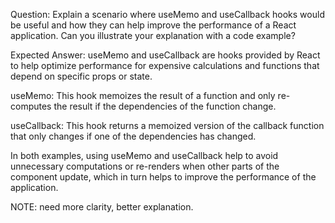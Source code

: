Question: Explain a scenario where useMemo and useCallback hooks would be useful and how they can help improve the performance of a React application. Can you illustrate your explanation with a code example?

Expected Answer:
useMemo and useCallback are hooks provided by React to help optimize performance for expensive calculations and functions that depend on specific props or state.

useMemo: This hook memoizes the result of a function and only re-computes the result if the dependencies of the function change.

useCallback: This hook returns a memoized version of the callback function that only changes if one of the dependencies has changed.

In both examples, using useMemo and useCallback help to avoid unnecessary computations or re-renders when other parts of the component update, which in turn helps to improve the performance of the application.


NOTE: need more clarity, better explanation.